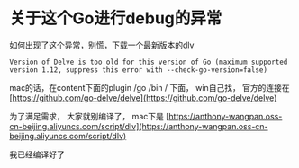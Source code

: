 # 关于这个Go进行debug的异常

如何出现了这个异常，别慌，下载一个最新版本的dlv

```
Version of Delve is too old for this version of Go (maximum supported version 1.12, suppress this error with --check-go-version=false)
```



mac的话，在content下面的plugin /go /bin /  下面， win自己找， 官方的连接在 [https://github.com/go-delve/delve](https://github.com/go-delve/delve)



为了满足需求， 大家就别编译了， mac下是 [https://anthony-wangpan.oss-cn-beijing.aliyuncs.com/script/dlv](https://anthony-wangpan.oss-cn-beijing.aliyuncs.com/script/dlv)

我已经编译好了